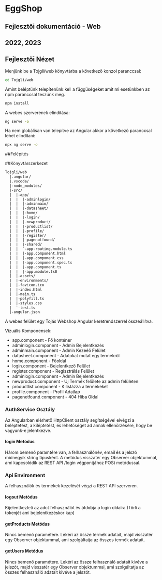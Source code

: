 # EggShop

## Fejlesztői dokumentáció - Web

## 2022, 2023

## Fejlesztői Nézet

Menjünk be a Tojgli/web könyvtárba a következő konzol paranccsal:

```bash
cd Tojgli/web
```

Amint beléptünk telepítenünk kell a függüségeket amit mi esetünkben az npm paranccsal teszünk meg.

```bash
npm install
```

A webes szerverének elinditása:

```bash
ng serve -o
```

Ha nem globálisan van telepítve az Angular akkor a következő paranccsal lehet elindítani:
```bash
npx ng serve -o
```

##Felépítés

##Könyvtárszerkezet

```txt
Tojgli/web
  |.angular/
  |.vscode/
  |-node_modules/
  |-src/
  |  |-app/
  |  |  |-adminlogin/
  |  |  |-adminmain/
  |  |  |-datasheet/
  |  |  |-home/
  |  |  |-login/
  |  |  |-newproduct/
  |  |  |-productlist/
  |  |  |-profile/
  |  |  |-register/
  |  |  |-pagenotfound/
  |  |  |-shared/
  |  |  `-app-routing.module.ts
  |  |  |-app.component.html
  |  |  |-app.component.css
  |  |  |-app.component.spec.ts
  |  |  |-app.component.ts
  |  |  |-app.module.ts0
  |  |-assets/
  |  |-environments/
  |  |-favicon.ico
  |  |-index.html
  |  |-main.ts
  |  |-polyfill.ts
  |  |-styles.css
  |  `-test.ts
  |-angular.json

```

A webes felület egy Tojás Webshop Angular keretrendszerrel összeállítva.

Vizuális Komponensek:
* app.component - Fő konténer
* adminlogin.component - Admin Bejelentkezés
* adminmain.component - Admin Kezeéő Felület
* datasheet.component - Adatokat mutat egy termékről
* home.component - Főoldal
* login.component - Bejelentkező Felület
* register.component - Regisztrálás Felület
* adminlogin.component - Admin Bejelentkezés
* newproduct.component - Új Termék felülete az admin felületen
* productlist.component - Kilistázza a termékeket
* profile.component - Profil Adatlap
* pagenotfound.component - 404 Hiba Oldal

### AuthService Osztály

Az Angularban elérhető HttpClient osztály segítségével elvégzi a beléptetést, a kiléptetést, és lehetőséget ad annak ellenőrzésére, hogy be vagyunk-e jelentkezve.

#### login Metódus

Három bemenő paramtére van, a felhasználónév, email és a jelszó midnegyik string típusként. A metódus visszatér egy Observer objektummal, ami kapcsolódik az REST API /login végpontjához POSt metódussal.

### Api Environment

A felhasználók és termékek kezelését végzi a REST API szerveren.

#### logout Metódus

Kijelentkezteti az adot felhasználót és átdobja a login oldalra (Törli a tokenjét ami bejelentkezéskor kap)

#### getProducts Metódus

Nincs bemenő paramétere. Lekéri az össze termék adatait, majd visszatér egy Observer objektummal, ami szolgáltatja az összes termék adatait.

#### getUsers Metódus

Nincs bemenő paramétere. Lekéri az össze felhasználó adatait kivéve a jelszót, majd visszatér egy Observer objektummal, ami szolgáltatja az összes felhasználó adatait kivéve a jelszót.